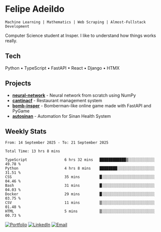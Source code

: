 # Felipe Adeildo

```
Machine Learning | Mathematics | Web Scraping | Almost-Fullstack Development
```

Computer Science student at Insper. I like to understand how things works really.

## Tech
Python • TypeScript • FastAPI • React • Django • HTMX

## Projects
- **[neural-network](https://github.com/felipeadeildo/neural-network)** - Neural network from scratch using NumPy
- **[cantinacf](https://github.com/felipeadeildo/cantinacf)** - Restaurant management system
- **[bomb-insper](https://github.com/insper-dev/bomb)** - Bomberman-like online game made with FastAPI and PyGame 
- **[autosinan](https://github.com/felipeadeildo/autosinan)** - Automation for Sinan Health System

## Weekly Stats
<!--START_SECTION:waka-->

```ansi
From: 14 September 2025 - To: 21 September 2025

Total Time: 13 hrs 8 mins

TypeScript                 6 hrs 32 mins   ████████████▒░░░░░░░░░░░░   49.78 %
Python                     4 hrs 8 mins    ████████░░░░░░░░░░░░░░░░░   31.51 %
CSS                        35 mins         █░░░░░░░░░░░░░░░░░░░░░░░░   04.46 %
Bash                       31 mins         █░░░░░░░░░░░░░░░░░░░░░░░░   04.03 %
Docker                     29 mins         █░░░░░░░░░░░░░░░░░░░░░░░░   03.75 %
CSV                        11 mins         ▒░░░░░░░░░░░░░░░░░░░░░░░░   01.48 %
HTML                       5 mins          ▒░░░░░░░░░░░░░░░░░░░░░░░░   00.73 %
```

<!--END_SECTION:waka-->

[![Portfolio](https://img.shields.io/badge/felipeadeildo.com-FF6B6B?style=flat-square&logo=firefox&logoColor=white)](https://felipeadeildo.com)
[![LinkedIn](https://img.shields.io/badge/LinkedIn-0077B5?style=flat-square&logo=linkedin&logoColor=white)](https://linkedin.com/in/felipeadeildo)
[![Email](https://img.shields.io/badge/Email-D14836?style=flat-square&logo=gmail&logoColor=white)](mailto:contato@felipeadeildo.com)
